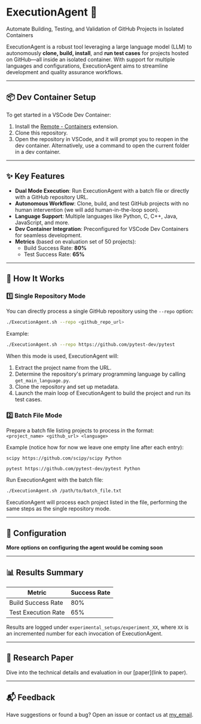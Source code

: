 # ExecutionAgent 🚀  
Automate Building, Testing, and Validation of GitHub Projects in Isolated Containers  

ExecutionAgent is a robust tool leveraging a large language model (LLM) to autonomously **clone, build, install**, and **run test cases** for projects hosted on GitHub—all inside an isolated container. With support for multiple languages and configurations, ExecutionAgent aims to streamline development and quality assurance workflows.  

---

## 📦 Dev Container Setup  
To get started in a VSCode Dev Container:  
1. Install the [Remote - Containers](https://code.visualstudio.com/docs/remote/containers) extension.  
2. Clone this repository.  
3. Open the repository in VSCode, and it will prompt you to reopen in the dev container. Alternatively, use a command to open the current folder in a dev container.  

---

## ✨ Key Features  
- **Dual Mode Execution**: Run ExecutionAgent with a batch file or directly with a GitHub repository URL.  
- **Autonomous Workflow**: Clone, build, and test GitHub projects with no human intervention (we will add human-in-the-loop soon).
- **Language Support**: Multiple languages like Python, C, C++, Java, JavaScript, and more.  
- **Dev Container Integration**: Preconfigured for VSCode Dev Containers for seamless development.  
- **Metrics** (based on evaluation set of 50 projects):  
  - Build Success Rate: **80%**  
  - Test Success Rate: **65%**  

---

## 🚀 How It Works  

### 1️⃣ Single Repository Mode  
You can directly process a single GitHub repository using the `--repo` option:  
```bash
./ExecutionAgent.sh --repo <github_repo_url>
```  
Example:  
```bash
./ExecutionAgent.sh --repo https://github.com/pytest-dev/pytest
```  

When this mode is used, ExecutionAgent will:  
1. Extract the project name from the URL.  
2. Determine the repository's primary programming language by calling `get_main_language.py`.  
3. Clone the repository and set up metadata.  
4. Launch the main loop of ExecutionAgent to build the project and run its test cases.  

### 2️⃣ Batch File Mode  
Prepare a batch file listing projects to process in the format:  
`<project_name> <github_url> <language>`  

Example (notice how for now we leave one empty line after each entry):  
```plaintext
scipy https://github.com/scipy/scipy Python

pytest https://github.com/pytest-dev/pytest Python

```

Run ExecutionAgent with the batch file:  
```bash
./ExecutionAgent.sh /path/to/batch_file.txt
```  
ExecutionAgent will process each project listed in the file, performing the same steps as the single repository mode.

---

## 🔧 Configuration 

**More options on configuring the agent would be coming soon**

---

## 📊 Results Summary  

| **Metric**              | **Success Rate** |  
|--------------------------|------------------|  
| Build Success Rate       | 80%              |  
| Test Execution Rate      | 65%              |  

Results are logged under `experimental_setups/experiment_XX`, where `XX` is an incremented number for each invocation of ExecutionAgent.  

---

## 📜 Research Paper  
Dive into the technical details and evaluation in our [paper](link to paper).  

---

## 📬 Feedback  
Have suggestions or found a bug? Open an issue or contact us at [my_email](mailto:fi_bouzenia@esi.dz).